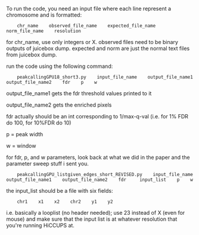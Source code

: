 To run the code, you need an input file where each line represent a chromosome and is formatted:

		chr_name    observed_file_name    expected_file_name    norm_file_name    resolution

for chr_name, use only integers or X. observed files need to be binary outputs of juicebox dump. expected and norm are just the normal text files from juicebox dump. 

run the code using the following command:

		peakcallingGPU18_short3.py    input_file_name    output_file_name1    output_file_name2    fdr    p    w

output_file_name1 gets the fdr threshold values printed to it

output_file_name2 gets the enriched pixels

fdr actually should be an int corresponding to 1/max-q-val (i.e. for 1% FDR do 100, for 10%FDR do 10)

p = peak width

w = window


for fdr, p, and w parameters, look back at what we did in the paper and the parameter sweep stuff i sent you.

		peakcallingGPU_listgiven_edges_short_REVISED.py    input_file_name    output_file_name1    output_file_name2    fdr     input_list    p    w

the input_list should be a file with six fields:

		chr1    x1    x2    chr2    y1    y2

i.e. basically a looplist (no header needed); use 23 instead of X (even for mouse) and make sure that the input list is at whatever resolution that you're running HiCCUPS at.